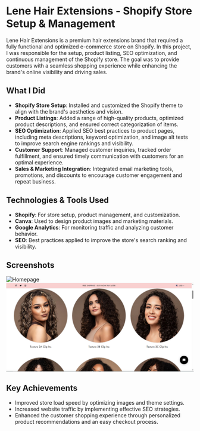# Lene Hair Extensions - Shopify Store Setup & Management

Lene Hair Extensions is a premium hair extensions brand that required a fully functional and optimized e-commerce store on Shopify. In this project, I was responsible for the setup, product listing, SEO optimization, and continuous management of the Shopify store. The goal was to provide customers with a seamless shopping experience while enhancing the brand's online visibility and driving sales.

## What I Did
- **Shopify Store Setup**: Installed and customized the Shopify theme to align with the brand's aesthetics and vision.
- **Product Listings**: Added a range of high-quality products, optimized product descriptions, and ensured correct categorization of items.
- **SEO Optimization**: Applied SEO best practices to product pages, including meta descriptions, keyword optimization, and image alt texts to improve search engine rankings and visibility.
- **Customer Support**: Managed customer inquiries, tracked order fulfillment, and ensured timely communication with customers for an optimal experience.
- **Sales & Marketing Integration**: Integrated email marketing tools, promotions, and discounts to encourage customer engagement and repeat business.

## Technologies & Tools Used
- **Shopify**: For store setup, product management, and customization.
- **Canva**: Used to design product images and marketing materials.
- **Google Analytics**: For monitoring traffic and analyzing customer behavior.
- **SEO**: Best practices applied to improve the store's search ranking and visibility.
  
## Screenshots
![Homepage]()  
![Product Page](products%20page.png)

## Key Achievements
- Improved store load speed by optimizing images and theme settings.
- Increased website traffic by implementing effective SEO strategies.
- Enhanced the customer shopping experience through personalized product recommendations and an easy checkout process.


